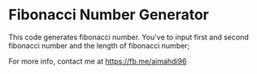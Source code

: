 # Fibonacci Number Generator

This code generates fibonacci number. You've to input first and second fibonacci number and the length of fibonacci number;

For more info, contact me at https://fb.me/aimahdi96
